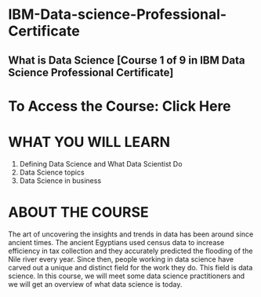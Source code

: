 # IBM-Data-science-Professional-Certificate
## What is Data Science [Course 1 of 9 in IBM Data Science Professional Certificate]
# To Access the Course: Click Here
# WHAT YOU WILL LEARN
1.	Defining Data Science and What Data Scientist Do
2.	Data Science topics
3.	Data Science in business
# ABOUT THE COURSE
The art of uncovering the insights and trends in data has been around since ancient times. The ancient Egyptians used census data to increase efficiency in tax collection and they accurately predicted the flooding of the Nile river every year. Since then, people working in data science have carved out a unique and distinct field for the work they do. This field is data science. In this course, we will meet some data science practitioners and we will get an overview of what data science is today.
